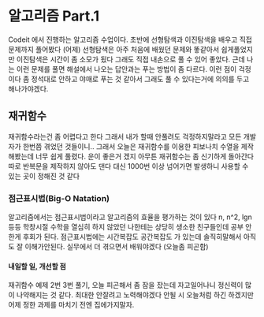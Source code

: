 # 알고리즘 Part.1

Codeit 에서 진행하는 알고리즘 수업이다. 초반에 선형탐색과 이진탐색을 배우고 직접 문제까지 풀어봤다 (어제)
선형탐색은 아주 처음에 배웠던 문제와 똫같아서 쉽게풀었지만 이진탐색은 시간이 좀 소모가 됬다 그래도 직접 내손으로 풀 수 있어 좋았다.
근데 나는 이런 문제를 풀면 해설에서 나오는 답안과는 푸는 방법이 좀 다르다. 이런 점이 걱정이다 좀 정석대로 안하고 야매로 푸는 것 같아서
그래도 풀 수 있다는거에 의의를 두고 해나가야겠다.

## 재귀함수

재귀함수라는건 좀 어렵다고 한다 그래서 내가 할때 안풀려도 걱정하지말라고 모든 개발자가 한번쯤 겪었던 것들이니..
그래서 오늘은 재귀함수를 이용한 피보나치 수열을 제작해봤는데 너무 쉽게 풀렸다. 운이 좋은거 겠지
아무튼 재귀함수는 좀 신기하게 돌아간다 따로 반복문을 제작하지 않아도 댄다 대신 1000번 이상 넘어가면 발생하니 사용할 수 있는 곳이 정해진 것 같다

### 점근표시법(Big-O Natation)

알고리즘에서는 점근표시법이라고 알고리즘의 효율을 평가하는 것이 있다 n, n^2, lgn 등등 학창시절 수학을 열심히 하지 않았던 나한테는
상당히 생소한 친구들인데 공부 안한게 후회가 된다.
점근표시법에는 시간복잡도 공간복잡도 가 있는데 솔직히말해서 아직도 잘 이해가안된다. 실무에서 더 겪으면서 배워야겠다 (오늘좀 피곤함)

#### 내일할 일, 개선할 점

재귀함수 예제 2번 3번 풀기, 오늘 피곤해서 좀 잠을 잤는데 자고일어나니 정신력이 많이 나약해지는 것 같다. 최대한 안잘려고 노력해야겠다 안될 시 오늘처럼 
하긴 하겠지만 어제 정한 과제를 마치기 전엔 집에가지말자.